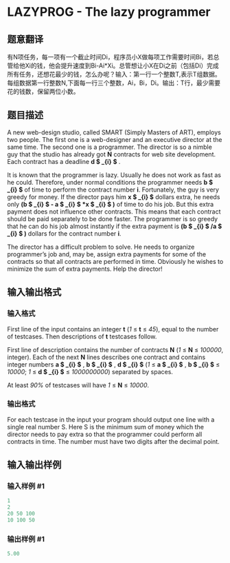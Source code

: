 # LAZYPROG - The lazy programmer

## 题意翻译

有N项任务，每一项有一个截止时间Di，程序员小X做每项工作需要时间Bi，若总管给他Xi的钱，他会提升速度到Bi-Ai*Xi。总管想让小X在Di之前（包括Di）完成所有任务，还想花最少的钱，怎么办呢？输入：第一行一个整数T,表示T组数据。每组数据第一行整数N,下面每一行三个整数，Ai，Bi，Di。输出：T行，最少需要花的钱数，保留两位小数。

## 题目描述

A new web-design studio, called SMART (Simply Masters of ART), employs two people. The first one is a web-designer and an executive director at the same time. The second one is a programmer. The director is so a nimble guy that the studio has already got **N** contracts for web site development. Each contract has a deadline **d $ _{i} $** .

It is known that the programmer is lazy. Usually he does not work as fast as he could. Therefore, under normal conditions the programmer needs **b $ _{i} $** of time to perform the contract number **i**. Fortunately, the guy is very greedy for money. If the director pays him **x $ _{i} $** dollars extra, he needs only **(b $ _{i} $ - a $ _{i} $ \*x $ _{i} $ )** of time to do his job. But this extra payment does not influence other contracts. This means that each contract should be paid separately to be done faster. The programmer is so greedy that he can do his job almost instantly if the extra payment is **(b $ _{i} $ /a $ _{i} $ )** dollars for the contract number **i**.

The director has a difficult problem to solve. He needs to organize programmer’s job and, may be, assign extra payments for some of the contracts so that all contracts are performed in time. Obviously he wishes to minimize the sum of extra payments. Help the director!

## 输入输出格式

### 输入格式

First line of the input contains an integer **t** (_1_ ≤ **t** ≤ _45_), equal to the number of testcases. Then descriptions of **t** testcases follow.

First line of description contains the number of contracts **N** (_1_ ≤ **N** ≤ _100000_, integer). Each of the next **N** lines describes one contract and contains integer numbers **a $ _{i} $** , **b $ _{i} $** , **d $ _{i} $** (_1_ ≤ **a $ _{i} $** , **b $ _{i} $** ≤ _10000_; _1_ ≤ **d $ _{i} $** ≤ _1000000000_) separated by spaces.

At least _90%_ of testcases will have _1_ ≤ **N** ≤ _10000_.

### 输出格式

For each testcase in the input your program should output one line with a single real number S. Here S is the minimum sum of money which the director needs to pay extra so that the programmer could perform all contracts in time. The number must have two digits after the decimal point.

## 输入输出样例

### 输入样例 #1

```cpp
1
2
20 50 100
10 100 50
```


### 输出样例 #1

```cpp
5.00
```


